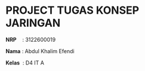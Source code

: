 # PROJECT TUGAS KONSEP JARINGAN

**NRP**&nbsp;&nbsp;&nbsp;&nbsp;: 3122600019

**Nama** : Abdul Khalim Efendi

**Kelas** &nbsp;: D4 IT A
